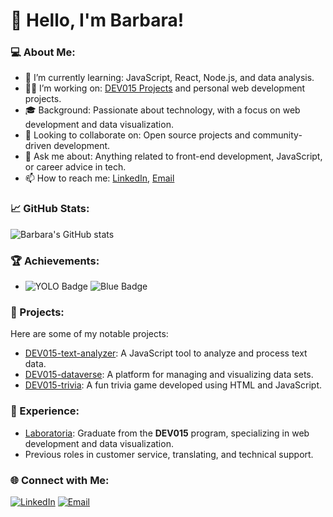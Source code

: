 # 👋 Hello, I'm Barbara!

### 💻 About Me:
- 🌱 I’m currently learning: JavaScript, React, Node.js, and data analysis.
- 👩‍💻 I’m working on: [DEV015 Projects](#) and personal web development projects.
- 🎓 Background: Passionate about technology, with a focus on web development and data visualization.
- 🔭 Looking to collaborate on: Open source projects and community-driven development.
- 💬 Ask me about: Anything related to front-end development, JavaScript, or career advice in tech.
- 📫 How to reach me: [LinkedIn](https://www.linkedin.com/in/barbara-rolon-4rg/), [Email](barbara.rolon.rivero@gmail.com)

### 📈 GitHub Stats:
![Barbara's GitHub stats](https://github-readme-stats.vercel.app/api?username=Barbara24ar&show_icons=true&theme=radical)

### 🏆 Achievements:
- ![YOLO Badge](#) ![Blue Badge](#)

### 🚀 Projects:
Here are some of my notable projects:
- [DEV015-text-analyzer](#): A JavaScript tool to analyze and process text data.
- [DEV015-dataverse](#): A platform for managing and visualizing data sets.
- [DEV015-trivia](#): A fun trivia game developed using HTML and JavaScript.

### 💼 Experience:
- [Laboratoria](#): Graduate from the **DEV015** program, specializing in web development and data visualization.
- Previous roles in customer service, translating, and technical support.

### 🌐 Connect with Me:
[![LinkedIn](https://img.shields.io/badge/LinkedIn-Connect-blue)]([https://linkedin.com/in/yourprofile](https://www.linkedin.com/in/barbara-rolon-4rg/))
[![Email](https://img.shields.io/badge/Email-Contact%20Me-red)](barbara.rolon.rivero@gmail.com)

